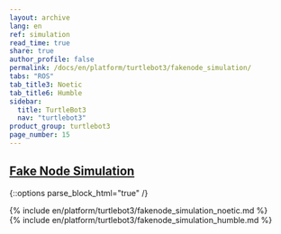 ```yaml
---
layout: archive
lang: en
ref: simulation
read_time: true
share: true
author_profile: false
permalink: /docs/en/platform/turtlebot3/fakenode_simulation/
tabs: "ROS"
tab_title3: Noetic
tab_title6: Humble
sidebar:
  title: TurtleBot3
  nav: "turtlebot3"
product_group: turtlebot3
page_number: 15
---
```


<style>
  body {
    counter-reset: h1 6 !important;
  }
</style>
<div style="counter-reset: h2 3"></div>

<!--[dummy Header 1]>
  <h1 id="dummy">Simulation</h1>
  <h2 id="dummy">Fake Node</h2>
  <p class="dummy_content">TurtleBot3 Fake Node Package</p>
<![end dummy Header 1]-->

## [Fake Node Simulation](#fake-node-simulation)

{::options parse_block_html="true" /}

<!-- <section data-id="{{ page.tab_title1 }}" class="tab_contents">
{% include en/platform/turtlebot3/fakenode_simulation_kinetic.md %}
</section> -->

<!-- <section data-id="{{ page.tab_title2 }}" class="tab_contents">
{% include en/platform/turtlebot3/fakenode_simulation_melodic.md %}
</section> -->

<section data-id="{{ page.tab_title3 }}" class="tab_contents">
{% include en/platform/turtlebot3/fakenode_simulation_noetic.md %}
</section>

<!-- <section data-id="{{ page.tab_title4 }}" class="tab_contents">
{% include en/platform/turtlebot3/fakenode_simulation_dashing.md %}
</section> -->

<!-- <section data-id="{{ page.tab_title5 }}" class="tab_contents">
{% include en/platform/turtlebot3/fakenode_simulation_foxy.md %}
</section> -->

<section data-id="{{ page.tab_title6 }}" class="tab_contents">
{% include en/platform/turtlebot3/fakenode_simulation_humble.md %}
</section>

<!-- <section data-id="{{ page.tab_title6 }}" class="tab_contents">

**NOTE**: This feature is availabe for Kinetic, Noetic, Dashing, Foxy. 
{: .notice}

</section> -->
